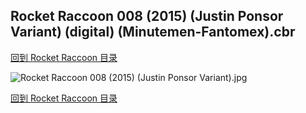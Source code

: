 ## Rocket Raccoon 008 (2015) (Justin Ponsor Variant) (digital) (Minutemen-Fantomex).cbr


[回到 Rocket Raccoon 目录](https://github.com/alicewish/markdown/blob/master/series/Rocket-Raccoon.md)


![Rocket Raccoon 008 (2015) (Justin Ponsor Variant).jpg](https://wx1.sinaimg.cn/large/6a9fdecaly1fr0wzgjckqj21kw2edkjp.jpg)

[回到 Rocket Raccoon 目录](https://github.com/alicewish/markdown/blob/master/series/Rocket-Raccoon.md)

